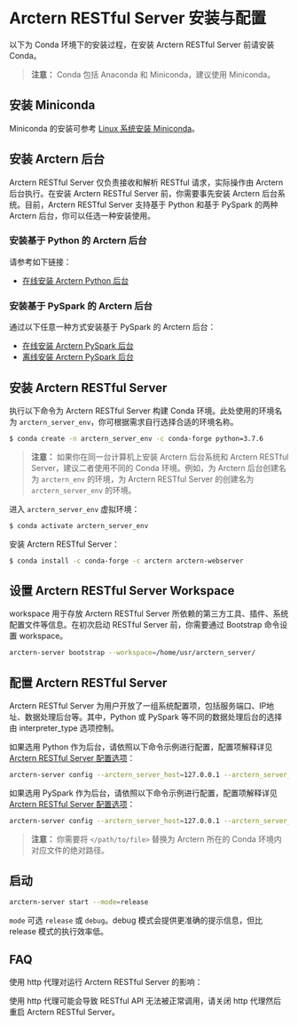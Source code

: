 # Arctern RESTful Server 安装与配置

以下为 Conda 环境下的安装过程，在安装 Arctern RESTful Server 前请安装 Conda。

> **注意：** Conda 包括 Anaconda 和 Miniconda，建议使用 Miniconda。

## 安装 Miniconda

Miniconda 的安装可参考 [Linux 系统安装 Miniconda](https://docs.conda.io/projects/conda/en/latest/user-guide/install/linux.html)。

## 安装 Arctern 后台

Arctern RESTful Server 仅负责接收和解析 RESTful 请求，实际操作由 Arctern 后台执行。在安装 Arctern RESTful Server 前，你需要事先安装 Arctern 后台系统。目前，Arctern RESTful Server 支持基于 Python 和基于 PySpark 的两种 Arctern 后台，你可以任选一种安装使用。

### 安装基于 Python 的 Arctern 后台

请参考如下链接：

* [在线安装 Arctern Python 后台](../python/installation_and_deployment/install_arctern_on_python.md)

### 安装基于 PySpark 的 Arctern 后台

通过以下任意一种方式安装基于 PySpark 的 Arctern 后台：

* [在线安装 Arctern PySpark 后台](../spark/installation_and_deployment/install_arctern_on_spark_cn.md)
* [离线安装 Arctern PySpark 后台](../spark/installation_and_deployment/offline_install_arctern_on_spark_cn.md)

## 安装 Arctern RESTful Server

执行以下命令为 Arctern RESTful Server 构建 Conda 环境。此处使用的环境名为 `arctern_server_env`，你可根据需求自行选择合适的环境名称。

```bash
$ conda create -n arctern_server_env -c conda-forge python=3.7.6
```

> **注意：** 如果你在同一台计算机上安装 Arctern 后台系统和 Arctern RESTful Server，建议二者使用不同的 Conda 环境。例如，为 Arctern 后台创建名为 `arctern_env` 的环境，为 Arctern RESTful Server 的创建名为 `arctern_server_env` 的环境。

进入 `arctern_server_env` 虚拟环境：

```bash
$ conda activate arctern_server_env
```

安装 Arctern RESTful Server：

```bash
$ conda install -c conda-forge -c arctern arctern-webserver
```

## 设置 Arctern RESTful Server Workspace

workspace 用于存放 Arctern RESTful Server 所依赖的第三方工具、插件、系统配置文件等信息。在初次启动 RESTful Server 前，你需要通过 Bootstrap 命令设置 workspace。

```bash
arctern-server bootstrap --workspace=/home/usr/arctern_server/
```

## 配置 Arctern RESTful Server

Arctern RESTful Server 为用户开放了一组系统配置项，包括服务端口、IP地址、数据处理后台等。其中，Python 或 PySpark 等不同的数据处理后台的选择由 interpreter_type 选项控制。

如果选用 Python 作为后台，请依照以下命令示例进行配置，配置项解释详见 [Arctern RESTful Server 配置选项](./restful_config.md)：

```bash
arctern-server config --arctern_server_host=127.0.0.1 --arctern_server_port=8080 --interpreter_type=python --interpreter_name=arcternpython --interpreter_python_path="</path/to/python>"
```

如果选用 PySpark 作为后台，请依照以下命令示例进行配置，配置项解释详见 [Arctern RESTful Server 配置选项](./restful_config.md)：

```bash
arctern-server config --arctern_server_host=127.0.0.1 --arctern_server_port=8080 --interpreter_type=pyspark --interpreter_name=arcternpyspark --interpreter_pyspark_python="</path/to/python>" --interpreter_pyspark_driver_python=</path/to/python> --interpreter_spark_home="</path/to/spark>" --interpreter_master=local[*]
```

> **注意：** 你需要将 `</path/to/file>` 替换为 Arctern 所在的 Conda 环境内对应文件的绝对路径。

## 启动

```bash
arctern-server start --mode=release
```

`mode` 可选 `release` 或 `debug`。debug 模式会提供更准确的提示信息，但比 release 模式的执行效率低。

## FAQ

使用 http 代理对运行 Arctern RESTful Server 的影响：

使用 http 代理可能会导致 RESTful API 无法被正常调用，请关闭 http 代理然后重启 Arctern RESTful Server。
